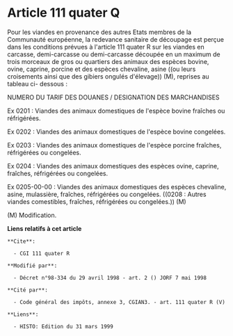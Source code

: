 # Article 111 quater Q

Pour les viandes en provenance des autres Etats membres de la Communauté européenne, la redevance sanitaire de découpage est
perçue dans les conditions prévues à l'article 111 quater R sur les viandes en carcasse, demi-carcasse ou demi-carcasse
découpée en un maximum de trois morceaux de gros ou quartiers des animaux des espèces bovine, ovine, caprine, porcine et des
espèces chevaline, asine ((ou leurs croisements ainsi que des gibiers ongulés d'élevage)) (M), reprises au tableau ci-
dessous :

NUMERO DU TARIF DES DOUANES / DESIGNATION DES MARCHANDISES

Ex 0201 : Viandes des animaux domestiques de l'espèce bovine fraîches ou réfrigérées.

Ex 0202 : Viandes des animaux domestiques de l'espèce bovine congelées.

Ex 0203 : Viandes des animaux domestiques de l'espèce porcine fraîches, réfrigérées ou congelées.

Ex 0204 : Viandes des animaux domestiques des espèces ovine, caprine, fraîches, réfrigérées ou congelées.

Ex 0205-00-00 : Viandes des animaux domestiques des espèces chevaline, asine, mulassière, fraîches, réfrigérées ou congelées.
((0208 : Autres viandes comestibles, fraîches, réfrigérées ou congelées.)) (M)

(M) Modification.

**Liens relatifs à cet article**

	**Cite**:

	  - CGI 111 quater R

	**Modifié par**:

	  - Décret n°98-334 du 29 avril 1998 - art. 2 () JORF 7 mai 1998

	**Cité par**:

	  - Code général des impôts, annexe 3, CGIAN3. - art. 111 quater R (V)

	**Liens**:

	  - HISTO: Edition du 31 mars 1999
